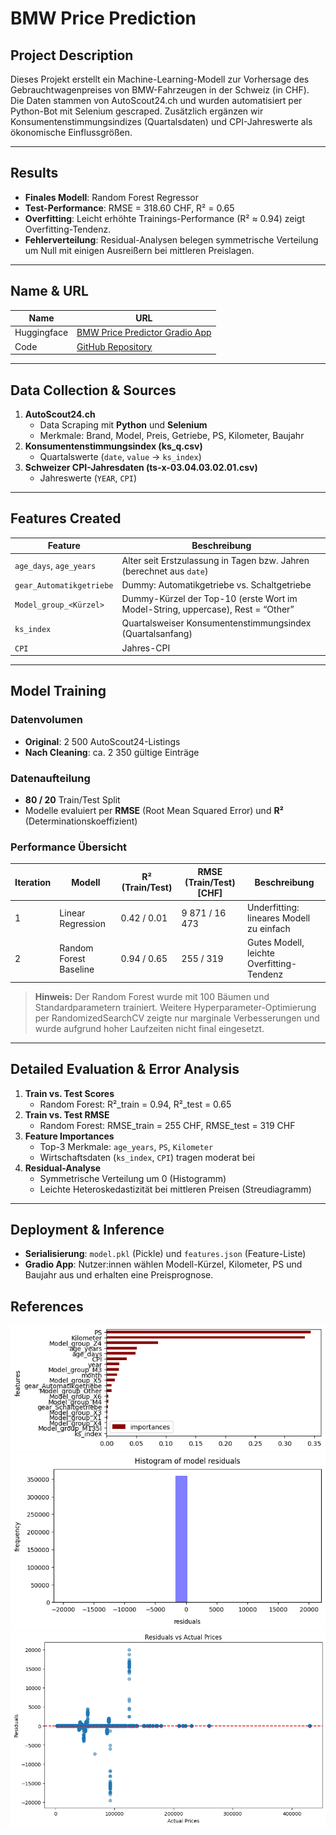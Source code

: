 # BMW Price Prediction

## Project Description
Dieses Projekt erstellt ein Machine-Learning-Modell zur Vorhersage des Gebrauchtwagenpreises von BMW-Fahrzeugen in der Schweiz (in CHF).  
Die Daten stammen von AutoScout24.ch und wurden automatisiert per Python-Bot mit Selenium gescraped. Zusätzlich ergänzen wir Konsumentenstimmungsindizes (Quartalsdaten) und CPI-Jahreswerte als ökonomische Einflussgrößen.

---

## Results
- **Finales Modell**: Random Forest Regressor  
- **Test-Performance**: RMSE = 318.60 CHF, R² = 0.65  
- **Overfitting**: Leicht erhöhte Trainings-Performance (R² ≈ 0.94) zeigt Overfitting-Tendenz.  
- **Fehlerverteilung**: Residual-Analysen belegen symmetrische Verteilung um Null mit einigen Ausreißern bei mittleren Preislagen.

---

## Name & URL
| Name         | URL                                                                                                     |
|--------------|---------------------------------------------------------------------------------------------------------|
| Huggingface  | [BMW Price Predictor Gradio App](https://huggingface.co/spaces/lindritdev/BMW-CH-price-prediction)         |
| Code         | [GitHub Repository](https://github.com/lindritdev/bmw-price-prediction)                                  |

---

## Data Collection & Sources
1. **AutoScout24.ch**  
   - Data Scraping mit **Python** und **Selenium**  
   - Merkmale: Brand, Model, Preis, Getriebe, PS, Kilometer, Baujahr  
2. **Konsumentenstimmungsindex (ks_q.csv)**  
   - Quartalswerte (`date`, `value` → `ks_index`)  
3. **Schweizer CPI-Jahresdaten (ts-x-03.04.03.02.01.csv)**  
   - Jahreswerte (`YEAR`, `CPI`)

---

## Features Created
| Feature             | Beschreibung                                                                                     |
|---------------------|--------------------------------------------------------------------------------------------------|
| `age_days`, `age_years` | Alter seit Erstzulassung in Tagen bzw. Jahren (berechnet aus `date`)                         |
| `gear_Automatikgetriebe` | Dummy: Automatikgetriebe vs. Schaltgetriebe                                                  |
| `Model_group_<Kürzel>`  | Dummy-Kürzel der Top-10 (erste Wort im Model-String, uppercase), Rest = “Other”             |
| `ks_index`          | Quartalsweiser Konsumentenstimmungsindex (Quartalsanfang)                                        |
| `CPI`               | Jahres-CPI                                                                                        |

---

## Model Training

### Datenvolumen
- **Original**: 2 500 AutoScout24-Listings  
- **Nach Cleaning**: ca. 2 350 gültige Einträge  

### Datenaufteilung
- **80 / 20** Train/Test Split  
- Modelle evaluiert per **RMSE** (Root Mean Squared Error) und **R²** (Determinationskoeffizient)  

### Performance Übersicht

| Iteration | Modell                | R² (Train/Test) | RMSE (Train/Test) [CHF] | Beschreibung                         |
|-----------|-----------------------|-----------------|-------------------------|--------------------------------------|
| 1         | Linear Regression     | 0.42 / 0.01     | 9 871 / 16 473          | Underfitting: lineares Modell zu einfach |
| 2         | Random Forest Baseline| 0.94 / 0.65     | 255 / 319               | Gutes Modell, leichte Overfitting-Tendenz |

> **Hinweis:** Der Random Forest wurde mit 100 Bäumen und Standardparametern trainiert. Weitere Hyperparameter-Optimierung per RandomizedSearchCV zeigte nur marginale Verbesserungen und wurde aufgrund hoher Laufzeiten nicht final eingesetzt.

---

## Detailed Evaluation & Error Analysis
1. **Train vs. Test Scores**  
   - Random Forest: R²_train = 0.94, R²_test = 0.65  
2. **Train vs. Test RMSE**  
   - Random Forest: RMSE_train = 255 CHF, RMSE_test = 319 CHF  
3. **Feature Importances**  
   - Top-3 Merkmale: `age_years`, `PS`, `Kilometer`  
   - Wirtschaftsdaten (`ks_index`, `CPI`) tragen moderat bei  
4. **Residual-Analyse**  
   - Symmetrische Verteilung um 0 (Histogramm)  
   - Leichte Heteroskedastizität bei mittleren Preisen (Streudiagramm)  

---

## Deployment & Inference
- **Serialisierung**: `model.pkl` (Pickle) und `features.json` (Feature-Liste)  
- **Gradio App**: Nutzer:innen wählen Modell-Kürzel, Kilometer, PS und Baujahr aus und erhalten eine Preisprognose.

## References
![Feature Importance](doc/feature_importance.png "Top-Feature Importances")<span id="fig1"></span>
![Histogram](doc/histogram.png "Histogram")<span id="fig2"></span>
![Residuals](doc/residuals.png "Residuals")<span id="fig3"></span>